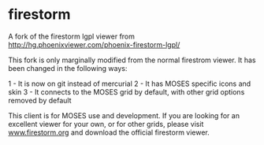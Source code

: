 firestorm
=========

A fork of the firestorm lgpl viewer from http://hg.phoenixviewer.com/phoenix-firestorm-lgpl/

This fork is only marginally modified from the normal firestrom viewer.  It has been changed in the following ways:

1 - It is now on git instead of mercurial
2 - It has MOSES specific icons and skin
3 - It connects to the MOSES grid by default, with other grid options removed by default

This client is for MOSES use and development.  If you are looking for an excellent viewer for your own, or for other grids, please visit www.firestorm.org and download the official firestorm viewer.
